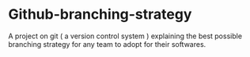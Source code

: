 # Github-branching-strategy
A project on git ( a version control system ) explaining the best possible branching strategy for any team to adopt for their softwares.
